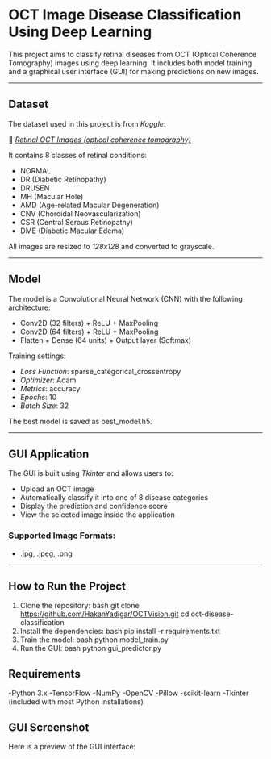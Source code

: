 # OCT Image Disease Classification Using Deep Learning

This project aims to classify retinal diseases from OCT (Optical Coherence Tomography) images using deep learning. It includes both model training and a graphical user interface (GUI) for making predictions on new images.

---

## Dataset

The dataset used in this project is from *Kaggle*:

🔗 *[Retinal OCT Images (optical coherence tomography)](https://www.kaggle.com/datasets/obulisainaren/retinal-oct-c8)*

It contains 8 classes of retinal conditions:

- NORMAL
- DR (Diabetic Retinopathy)
- DRUSEN
- MH (Macular Hole)
- AMD (Age-related Macular Degeneration)
- CNV (Choroidal Neovascularization)
- CSR (Central Serous Retinopathy)
- DME (Diabetic Macular Edema)

All images are resized to *128x128* and converted to grayscale.

---

## Model

The model is a Convolutional Neural Network (CNN) with the following architecture:

- Conv2D (32 filters) + ReLU + MaxPooling
- Conv2D (64 filters) + ReLU + MaxPooling
- Flatten + Dense (64 units) + Output layer (Softmax)

Training settings:

- *Loss Function*: sparse_categorical_crossentropy
- *Optimizer*: Adam
- *Metrics*: accuracy
- *Epochs*: 10
- *Batch Size*: 32

The best model is saved as best_model.h5.

---

## GUI Application

The GUI is built using *Tkinter* and allows users to:

- Upload an OCT image
- Automatically classify it into one of 8 disease categories
- Display the prediction and confidence score
- View the selected image inside the application

### Supported Image Formats:
- .jpg, .jpeg, .png

---

## How to Run the Project

1. Clone the repository:
   bash
   git clone https://github.com/HakanYadigar/OCTVision.git
   cd oct-disease-classification
2. Install the dependencies:
   bash
   pip install -r requirements.txt
3. Train the model:
   bash
   python model_train.py
4. Run the GUI:
   bash
   python gui_predictor.py

## Requirements
-Python 3.x
-TensorFlow
-NumPy
-OpenCV
-Pillow
-scikit-learn
-Tkinter (included with most Python installations)
 
 ## GUI Screenshot
 Here is a preview of the GUI interface:
